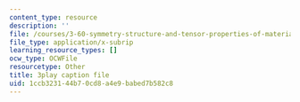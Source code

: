 ```yaml
---
content_type: resource
description: ''
file: /courses/3-60-symmetry-structure-and-tensor-properties-of-materials-fall-2005/1ccb323144b70cd8a4e9babed7b582c8_I0vEDYqXLeg.srt
file_type: application/x-subrip
learning_resource_types: []
ocw_type: OCWFile
resourcetype: Other
title: 3play caption file
uid: 1ccb3231-44b7-0cd8-a4e9-babed7b582c8
---
```

